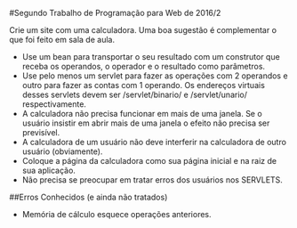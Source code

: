 #Segundo Trabalho de Programação para Web de 2016/2

Crie um site com uma calculadora. Uma boa sugestão é complementar o que foi feito em sala de aula.

* Use um bean para transportar o seu resultado com um construtor que receba os operandos, o operador e o resultado como parâmetros.
* Use pelo menos um servlet para fazer as operações com 2 operandos e outro para fazer as contas com 1 operando. Os endereços virtuais desses servlets devem ser <sua aplicacao>/servlet/binario/<nome do servlet> e <sua aplicacao>/servlet/unario/<nome do servlet> respectivamente.
* A calculadora não precisa funcionar em mais de uma janela. Se o usuário insistir em abrir mais de uma janela o efeito não precisa ser previsível.
* A calculadora de um usuário não deve interferir na calculadora de outro usuário (obviamente).
* Coloque a página da calculadora como sua página inicial e na raiz de sua aplicação.
* Não precisa se preocupar em tratar erros dos usuários nos SERVLETS.

##Erros Conhecidos (e ainda não tratados)
* Memória de cálculo esquece operações anteriores.
